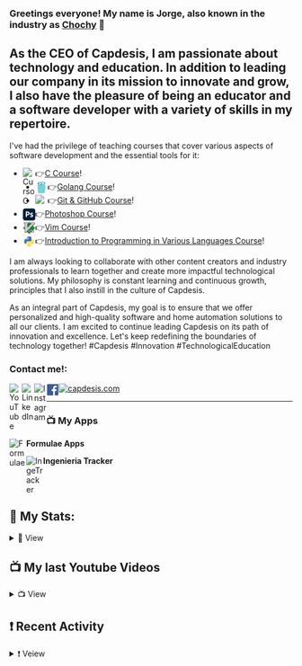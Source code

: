 ### Greetings everyone! My name is Jorge, also known in the industry as [Chochy][Facebook] 👋

## As the CEO of Capdesis, I am passionate about technology and education. In addition to leading our company in its mission to innovate and grow, I also have the pleasure of being an educator and a software developer with a variety of skills in my repertoire.

I've had the privilege of teaching courses that cover various aspects of software development and the essential tools for it:

- 👉[C Course](https://www.udemy.com/course/programacion_en_c_desde_cero_a_experto/?referralCode=D0CF1FABF59B2D29079B)[<img align="left" alt="CursoC" width="22px" src="https://raw.githubusercontent.com/jmnote/z-icons/master/svg/c.svg" />][cursoC]!
- 👉[Golang Course](https://www.udemy.com/course/programacion-go/?referralCode=414BED159CC7E73DFE03)[<img align="left" alt="CursoC" width="22px" src="https://github.com/devicons/devicon/blob/master/icons/go/go-original.svg" />][cursoC]!
- 👉[Git & GitHub Course](https://www.udemy.com/course/git-y-github-desde-cero-a-experto/?referralCode=D1D66BA1BD00C54733FF)[<img align="left" width="22px" src="https://raw.githubusercontent.com/jmnote/z-icons/master/svg/git.svg" />][cursoGit&GitHub]!
- 👉[Photoshop Course](https://www.udemy.com/course/introduccion-a-adobe-photoshop-cc-2020-actualizado/?referralCode=B156AD3A3E7122C398DB)[<img align="left" alt="CursoPhotoshop" width="22px" src="https://github.com/devicons/devicon/blob/master/icons/photoshop/photoshop-plain.svg" />][cursoPhotoshop]!
- 👉[Vim Course](https://www.udemy.com/course/chochy_vim/?referralCode=E79B7EB4B6A5E52CD97D)[<img align="left" alt="CursoPhotoshop" width="22px" src="https://github.com/devicons/devicon/blob/master/icons/vim/vim-original.svg" />][cursoPhotoshop]!
- 👉[Introduction to Programming in Various Languages Course](https://www.udemy.com/course/programacion-todosloslenguajes/?referralCode=3CD9F2EE23F4EAAFD5F0)[<img align="left" alt="CursoPhotoshop" width="22px" src="https://github.com/devicons/devicon/blob/master/icons/python/python-original.svg" />][cursoPhotoshop]!

I am always looking to collaborate with other content creators and industry professionals to learn together and create more impactful technological solutions. My philosophy is constant learning and continuous growth, principles that I also instill in the culture of Capdesis.

As an integral part of Capdesis, my goal is to ensure that we offer personalized and high-quality software and home automation solutions to all our clients. I am excited to continue leading Capdesis on its path of innovation and excellence. Let's keep redefining the boundaries of technology together! #Capdesis #Innovation #TechnologicalEducation

### Contact me!:

[<img align="bottom" alt="capdesis.com" width="22px" src="https://cdn.icon-icons.com/icons2/1154/PNG/512/1486564415-globe_81515.png" />][website]
[<img align="left" alt="YouTube" width="22px" src="https://logodownload.org/wp-content/uploads/2014/10/youtube-logo-5-2.png" />][youtube]
[<img align="left" alt="LinkedIn" width="22px" src="https://cdn.worldvectorlogo.com/logos/linkedin-icon-2.svg" />][linkedin]
[<img align="left" alt="Instagram" width="22px" src="https://logodownload.org/wp-content/uploads/2017/04/instagram-logo-13.png" />][instagram]
[<img align="left" alt="Facebook" width="22px" src="https://raw.githubusercontent.com/devicons/devicon/2809b567852a4648062a2d3e7c1c531367458c0b/icons/facebook/facebook-original.svg" />][Facebook]
<br />

---
### 📺 My Apps

[<img align="left" alt="Formulae" width="30px" src="https://play-lh.googleusercontent.com/5kLMnce84PkTt4hQEnvN5iWW8FJUqlm07R7Y-V5dYch9KPloLLUghyDw9_a611A6DA=s180-rw" />][Formulae]
**Formulae Apps**

[<img align="left" alt="IngeTracker" width="30px" src="https://play-lh.googleusercontent.com/s1irh98NALmdY6n_0mhC3xp-AxwSQaI6j1PkmpfI0L0SkvLMqFUvj8HleSst4U3SytiF=w480-h960-rw" />][IngeTracker]
**Ingenieria Tracker**

<br />
<br />

## 🔎 My Stats:
<details>
    <summary>🔎 View</summary>
    
![GitHub stats](https://github-readme-stats.vercel.app/api?username=chochy2001&show_icons=true&theme=tokyonight)

![Top Langs](https://github-readme-stats.vercel.app/api/top-langs/?username=chochy2001&show_icons=true&theme=tokyonight)

<br />

</details>

## 📺 My last Youtube Videos
<details>
    <summary>📺 View</summary>
    
<!-- YOUTUBE:START -->
- [FAQ Capmenu - Cómo imprimir o descargar el menú](https://www.youtube.com/watch?v=1r0j4ga5n5Y)
- [FAQ Capmenu - Cómo generar código QR](https://www.youtube.com/watch?v=DyEOmwaG7nY)
- [FAQ Capmenu - Cómo eliminar y reordenar categorías](https://www.youtube.com/watch?v=TLHmZbGMTFQ)
- [FAQ Capmenu - Cómo gestionar la disponibilidad de platillos](https://www.youtube.com/watch?v=ZgE5vBn39pI)
- [FAQ Capmenu - Cómo editar un platillo](https://www.youtube.com/watch?v=vh0xr_rPkrQ)
<!-- YOUTUBE:END -->
    
</details>

## ❗️ Recent Activity
<details>
    <summary>❗️ Veiew</summary>
    
<!--START_SECTION:activity-->
1. 💪 Opened PR [#5](undefined) in [chochy2001/Neovim-Vim_Configuration](https://github.com/chochy2001/Neovim-Vim_Configuration)
2. 💪 Opened PR [#4](undefined) in [chochy2001/Neovim-Vim_Configuration](https://github.com/chochy2001/Neovim-Vim_Configuration)
3. 💪 Opened PR [#3](undefined) in [chochy2001/Neovim-Vim_Configuration](https://github.com/chochy2001/Neovim-Vim_Configuration)
4. 🗣 Commented on [#2](https://github.com/chochy2001/Neovim-Vim_Configuration/pull/2#issuecomment-3288913458) in [chochy2001/Neovim-Vim_Configuration](https://github.com/chochy2001/Neovim-Vim_Configuration)
5. 🗣 Commented on [#2](https://github.com/chochy2001/Neovim-Vim_Configuration/pull/2#issuecomment-3288882320) in [chochy2001/Neovim-Vim_Configuration](https://github.com/chochy2001/Neovim-Vim_Configuration)
<!--END_SECTION:activity-->

</details>


[Adobe]: https://www.adobe.com/mx/creativecloud.html?sdid=KQPRD&mv=search&ef_id=Cj0KCQjwmIuDBhDXARIsAFITC_4eIsfU0B1LEkZGVLr6Ql-FPQtYPLw5mGJbZSvEDzlvGf3CGKFJGTUaAk6dEALw_wcB:G:s&s_kwcid=AL!3085!3!442675031911!e!!g!!adobe!188200542!10039634022&gclid=Cj0KCQjwmIuDBhDXARIsAFITC_4eIsfU0B1LEkZGVLr6Ql-FPQtYPLw5mGJbZSvEDzlvGf3CGKFJGTUaAk6dEALw_wcB
[website]: https://capdesis.com/
[youtube]: https://www.youtube.com/channel/UChoDyFV5T1t9qWymeTz8Gvg
[instagram]: https://www.instagram.com/c_h_o_c_h_y/
[Facebook]: https://www.facebook.com/ChoChochitos
[linkedin]: https://www.linkedin.com/in/jorge-salgado-miranda-74023b181/
[cursoC]: https://www.udemy.com/course/programacion_en_c_desde_cero_a_experto/?referralCode=D0CF1FABF59B2D29079B
[cursoGit&GitHub]: https://www.udemy.com/course/git-y-github-desde-cero-a-experto/?referralCode=D1D66BA1BD00C54733FF
[cursoPhotoshop]: https://www.udemy.com/course/introduccion-a-adobe-photoshop-cc-2020-actualizado/?referralCode=B156AD3A3E7122C398DB
[web]:  https://www.google.com/

[Formulae]: https://formulaeapps.com/en
[IngeTracker]: https://ingenieriatrackerunam.com/
[FormulaePro]: https://play.google.com/store/apps/details?id=com.capdesis.formulae_pro.formulae_calculo_pro
[Fisica]: https://play.google.com/store/apps/details?id=app.ejemplocalc.CalculadoraFisica
[FormulaeProIngles]: https://play.google.com/store/apps/details?id=com.capdesis.formulae.pro.english.formulae_pro_english_version

